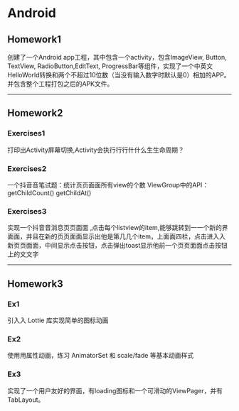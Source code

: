 # Android
## Homework1
创建了一个Android app工程，其中包含一个activity，包含ImageView, Button, TextView, RadioButton,EditText, ProgressBar等组件，实现了一个中英文HelloWorld转换和两个不超过10位数（当没有输入数字时默认是0）相加的APP。并包含整个工程打包之后的APK文件。

---

## Homework2
### Exercises1
打印出Activity屏幕切换,Activity会执⾏行行什什么⽣生命周期？

### Exercises2
一个抖⾳音笔试题：统计⻚页⾯面所有view的个数 ViewGroup中的API： getChildCount() getChildAt()

### Exercises3
实现一个抖⾳音消息⻚页⾯面 ,点击每个listview的item,能够跳转到⼀一个新的界⾯面，并且在新的⻚页⾯面显示出他是第⼏几个item，上⾯面四栏，点击进⼊入新⻚页⾯面，中间显示点击按钮，点击弹出toast显示他前一个⻚页⾯面点击按钮上的⽂文字

---

## Homework3
### Ex1
引⼊入 Lottie 库实现简单的图标动画

### Ex2
使⽤用属性动画，练习 AnimatorSet 和 scale/fade 等基本动画样式

### Ex3
实现了一个用户友好的界面，有loading图标和一个可滑动的ViewPager，并有TabLayout。
